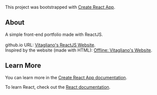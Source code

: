 This project was bootstrapped with [Create React App](https://github.com/facebook/create-react-app).

## About

A simple front-end portfolio made with ReactJS.<br>
<br>
github.io URL: [Vitagliano's ReactJS Website](http://vitagliano.andredezzy.me).<br>
Inspired by the website (made with HTML): [Offline: Vitagliano's Website](https://www.gabrielrvita.com/).

## Learn More

You can learn more in the [Create React App documentation](https://facebook.github.io/create-react-app/docs/getting-started).

To learn React, check out the [React documentation](https://reactjs.org/).
